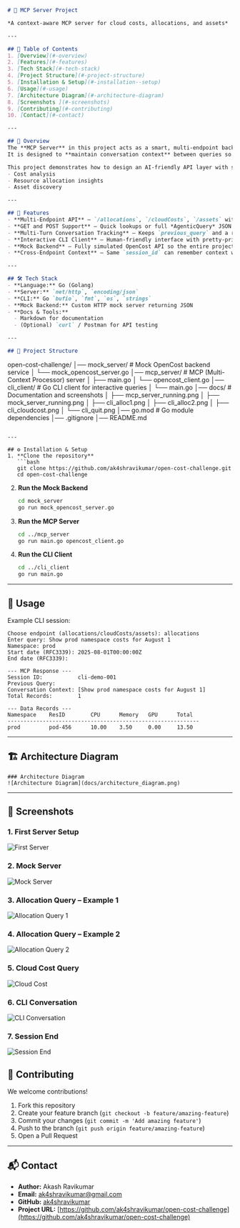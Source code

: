 

```markdown
# 🚀 MCP Server Project 

*A context-aware MCP server for cloud costs, allocations, and assets*

---

## 📑 Table of Contents
1. [Overview](#-overview)
2. [Features](#-features)
3. [Tech Stack](#-tech-stack)
4. [Project Structure](#-project-structure)
5. [Installation & Setup](#️-installation--setup)
6. [Usage](#-usage)
7. [Architecture Diagram](#-architecture-diagram)
8. [Screenshots ](#-screenshots)
9. [Contributing](#-contributing)
10. [Contact](#-contact)

---

## 📖 Overview
The **MCP Server** in this project acts as a smart, multi-endpoint backend that can communicate with an OpenCost-style mock data provider.  
It is designed to **maintain conversation context** between queries so that an AI agent or CLI client can have stateful, multi-turn interactions across multiple endpoints.

This project demonstrates how to design an AI-friendly API layer with session memory, enabling more natural, context-aware experiences for:
- Cost analysis
- Resource allocation insights
- Asset discovery

---

## 🌟 Features
- **Multi-Endpoint API** — `/allocations`, `/cloudCosts`, `/assets` with consistent patterns.  
- **GET and POST Support** — Quick lookups or full *AgenticQuery* JSON with `filters` + `context`.  
- **Multi-Turn Conversation Tracking** — Keeps `previous_query` and a running `conversation_context` for each `session_id`.  
- **Interactive CLI Client** — Human-friendly interface with pretty-printed tables and graceful exits.  
- **Mock Backend** — Fully simulated OpenCost API so the entire project runs locally without real billing data.  
- **Cross-Endpoint Context** — Same `session_id` can remember context when switching between endpoints.  

---

## 🛠 Tech Stack
- **Language:** Go (Golang)  
- **Server:** `net/http`, `encoding/json`  
- **CLI:** Go `bufio`, `fmt`, `os`, `strings`  
- **Mock Backend:** Custom HTTP mock server returning JSON  
- **Docs & Tools:**  
  - Markdown for documentation  
  - (Optional) `curl` / Postman for API testing  

---

## 📂 Project Structure
```

open-cost-challenge/
│── mock\_server/         # Mock OpenCost backend service
│   └── mock\_opencost\_server.go
│── mcp\_server/          # MCP (Multi-Context Processor) server
│   ├── main.go
│   └── opencost\_client.go
│── cli\_client/          # Go CLI client for interactive queries
│   └── main.go
│── docs/                # Documentation and screenshots
│   ├── mcp\_server\_running.png
│   ├── mock\_server\_running.png
│   ├── cli\_alloc1.png
│   ├── cli\_alloc2.png
│   ├── cli\_cloudcost.png
│   └── cli\_quit.png
│── go.mod               # Go module dependencies
│── .gitignore
│── README.md

````

---

## ⚙️ Installation & Setup
1. **Clone the repository**
   ```bash
   git clone https://github.com/ak4shravikumar/open-cost-challenge.git
   cd open-cost-challenge
````

2. **Run the Mock Backend**

   ```bash
   cd mock_server
   go run mock_opencost_server.go
   ```

3. **Run the MCP Server**

   ```bash
   cd ../mcp_server
   go run main.go opencost_client.go
   ```

4. **Run the CLI Client**

   ```bash
   cd ../cli_client
   go run main.go
   ```

---

## 🚦 Usage

Example CLI session:

```
Choose endpoint (allocations/cloudCosts/assets): allocations
Enter query: Show prod namespace costs for August 1
Namespace: prod
Start date (RFC3339): 2025-08-01T00:00:00Z
End date (RFC3339):

--- MCP Response ---
Session ID:           cli-demo-001
Previous Query:
Conversation Context: [Show prod namespace costs for August 1]
Total Records:        1

--- Data Records ---
Namespace    ResID        CPU      Memory   GPU      Total
------------------------------------------------------------
prod         pod-456      10.00    3.50     0.00     13.50
```

---

## 🏗 Architecture Diagram

```
### Architecture Diagram
![Architecture Diagram](docs/architecture_diagram.png)

```

---

## 📸 Screenshots 



### 1. First Server Setup
![First Server](docs/first_server.png)

### 2. Mock Server
![Mock Server](docs/mock_server.png)

### 3. Allocation Query – Example 1
![Allocation Query 1](docs/allocation_1.png)

### 4. Allocation Query – Example 2
![Allocation Query 2](docs/allocation_2.png)

### 5. Cloud Cost Query
![Cloud Cost](docs/cloudcost.png)

### 6. CLI Conversation
![CLI Conversation](docs/cli_conversation.png)

### 7. Session End
![Session End](docs/session_end.png)

## 🤝 Contributing

We welcome contributions!

1. Fork this repository
2. Create your feature branch (`git checkout -b feature/amazing-feature`)
3. Commit your changes (`git commit -m 'Add amazing feature'`)
4. Push to the branch (`git push origin feature/amazing-feature`)
5. Open a Pull Request

---

## 📬 Contact

* **Author:** Akash Ravikumar
* **Email:** [ak4shravikumar@gmail.com](mailto:ak4shravikumar@gmail.com)
* **GitHub:** [ak4shravikumar](https://github.com/ak4shravikumar/)
* **Project URL:** [https://github.com/ak4shravikumar/open-cost-challenge](https://github.com/ak4shravikumar/open-cost-challenge)

```

